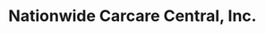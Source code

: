 ---
title: "Nationwide Carcare Central, Inc."
url: /rockville/nationwide-carcare-central-inc/
shop: car repair
---